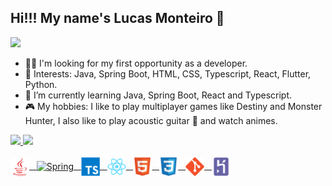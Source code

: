 ## Hi!!! My name's Lucas Monteiro 👋

![](https://komarev.com/ghpvc/?username=Lukinhasssss&color=blueviolet)

- 👨‍💻 I'm looking for my first opportunity as a developer.
- 💙 Interests: Java, Spring Boot, HTML, CSS, Typescript, React, Flutter, Python.
- 🌱 I’m currently learning Java, Spring Boot, React and Typescript.
- :video_game: My hobbies: I like to play multiplayer games like Destiny and Monster Hunter, I also like to play
acoustic guitar 🎸 and watch animes.

<div>
  <a href="https://github.com/Lukinhasssss">
  <img height="180em" src="https://github-readme-stats.vercel.app/api?username=Lukinhasssss&show_icons=true&theme=dracula&include_all_commits=true&count_private=true"/>
  <img height="180em" src="https://github-readme-stats.vercel.app/api/top-langs/?username=Lukinhasssss&layout=compact&langs_count=8&theme=dracula"/>
<div>
  
<div style="display: inline_block"><br>
  <img align="center" alt="Java" height="30" src="https://raw.githubusercontent.com/devicons/devicon/master/icons/java/java-plain.svg">&nbsp;&nbsp;
  <img align="center" alt="Spring" height="30" src="https://www.vectorlogo.zone/logos/springio/springio-icon.svg" alt="spring">&nbsp;&nbsp;
  <img align="center" alt="Ts" height="30" src="https://raw.githubusercontent.com/devicons/devicon/master/icons/typescript/typescript-plain.svg">&nbsp;&nbsp;
  <img align="center" alt="React" height="30" src="https://raw.githubusercontent.com/devicons/devicon/master/icons/react/react-original.svg">&nbsp;&nbsp;
  <img align="center" alt="HTML" height="30" src="https://raw.githubusercontent.com/devicons/devicon/master/icons/html5/html5-original.svg">&nbsp;&nbsp;
  <img align="center" alt="CSS" height="30" src="https://raw.githubusercontent.com/devicons/devicon/master/icons/css3/css3-original.svg">&nbsp;&nbsp;
  <img align="center" alt="Git" height="30" src="https://raw.githubusercontent.com/devicons/devicon/master/icons/git/git-original.svg">&nbsp;&nbsp;
  <img align="center" alt="Heroku" height="30" src="https://raw.githubusercontent.com/devicons/devicon/master/icons/heroku/heroku-plain.svg">
</div>

